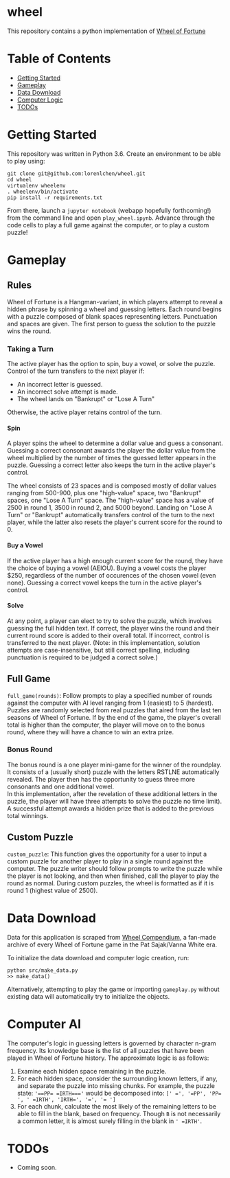 # wheel

This repository contains a python implementation of [Wheel of Fortune](https://en.wikipedia.org/wiki/Wheel_of_Fortune_(U.S._game_show))

# Table of Contents

* [Getting Started](#getting-started)
* [Gameplay](#gameplay)
* [Data Download](#data-download)
* [Computer Logic](#computer-logic)
* [TODOs](#todos)

# Getting Started

This repository was written in Python 3.6. Create an environment to be able to play using:
```
git clone git@github.com:lorenlchen/wheel.git
cd wheel
virtualenv wheelenv
. wheelenv/bin/activate
pip install -r requirements.txt
```
From there, launch a `jupyter notebook` (webapp hopefully forthcoming!) from the command line and open `play_wheel.ipynb`. Advance through the code cells to play a full game against the computer, or to play a custom puzzle!
# Gameplay
## Rules
Wheel of Fortune is a Hangman-variant, in which players attempt to reveal a hidden phrase by spinning a wheel and guessing letters. Each round begins with a puzzle composed of blank spaces representing letters. Punctuation and spaces are given. The first person to guess the solution to the puzzle wins the round.
### Taking a Turn
The active player has the option to spin, buy a vowel, or solve the puzzle. Control of the turn transfers to the next player if:
* An incorrect letter is guessed.
* An incorrect solve attempt is made.
* The wheel lands on "Bankrupt" or "Lose A Turn"

Otherwise, the active player retains control of the turn.
#### Spin
A player spins the wheel to determine a dollar value and guess a consonant. Guessing a correct consonant awards the player the dollar value from the wheel multiplied by the number of times the guessed letter appears in the puzzle. Guessing a correct letter also keeps the turn in the active player's control.

The wheel consists of 23 spaces and is composed mostly of dollar values ranging from 500-900, plus one "high-value" space, two "Bankrupt" spaces, one "Lose A Turn" space. The "high-value" space has a value of 2500 in round 1, 3500 in round 2, and 5000 beyond. Landing on "Lose A Turn" or "Bankrupt" automatically transfers control of the turn to the next player, while the latter also resets the player's current score for the round to 0.

#### Buy a Vowel
If the active player has a high enough current score for the round, they have the choice of buying a vowel (AEIOU). Buying a vowel costs the player $250, regardless of the number of occurences of the chosen vowel (even none). Guessing a correct vowel keeps the turn in the active player's control.

#### Solve
At any point, a player can elect to try to solve the puzzle, which involves guessing the full hidden text. If correct, the player wins the round and their current round score is added to their overall total. If incorrect, control is transferred to the next player.
(Note: in this implementation, solution attempts are case-insensitive, but still correct spelling, including punctuation is required to be judged a correct solve.)
## Full Game
`full_game(rounds)`: Follow prompts to play a specified number of rounds against the computer with AI level ranging from 1 (easiest) to 5 (hardest). Puzzles are randomly selected from real puzzles that aired from the last ten seasons of Wheel of Fortune.
If by the end of the game, the player's overall total is higher than the computer, the player will move on to the bonus round, where they will have a chance to win an extra prize.
### Bonus Round
The bonus round is a one player mini-game for the winner of the roundplay. It consists of a (usually short) puzzle with the letters RSTLNE automatically revealed. The player then has the opportunity to guess three more consonants and one additional vowel.  
In this implementation, after the revelation of these additional letters in the puzzle, the player will have three attempts to solve the puzzle no time limit). A successful attempt awards a hidden prize that is added to the previous total winnings.

## Custom Puzzle
`custom_puzzle`: This function gives the opportunity for a user to input a custom puzzle for another player to play in a single round against the computer. The puzzle writer should follow prompts to write the puzzle while the player is not looking, and then when finished, call the player to play the round as normal. During custom puzzles, the wheel is formatted as if it is round 1 (highest value of 2500).
# Data Download
Data for this application is scraped from [Wheel Compendium](http://buyavowel.boards.net/page/compendium), a fan-made archive of every Wheel of Fortune game in the Pat Sajak/Vanna White era.

To initialize the data download and computer logic creation, run:
```
python src/make_data.py
>> make_data()
```
Alternatively, attempting to play the game or importing `gameplay.py` without existing data will automatically try to initialize the objects.

# Computer AI

The computer's logic in guessing letters is governed by character n-gram frequency. Its knowledge base is the list of all puzzles that have been played in Wheel of Fortune history. The approximate logic is as follows:
1. Examine each hidden space remaining in the puzzle.
2. For each hidden space, consider the surrounding known letters, if any, and separate the puzzle into missing chunks. For example, the puzzle state:
`'==PP= =IRTH==='` would be decomposed into: `[' =', '=PP', 'PP= ', ' =IRTH', 'IRTH=', '=', '= ']`
3. For each chunk, calculate the most likely of the remaining letters to be able to fill in the blank, based on frequency. Though `B` is not necessarily a common letter, it is almost surely filling in the blank in `' =IRTH'`.

# TODOs
* Coming soon.
